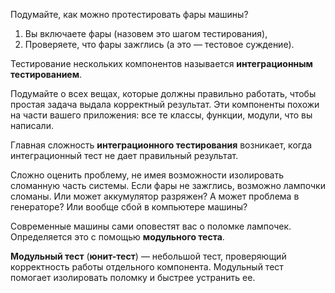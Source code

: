 Подумайте, как можно протестировать фары машины?  
1. Вы включаете фары (назовем это шагом тестирования), 
2. Проверяете, что фары зажглись (а это — тестовое суждение).  

Тестирование нескольких компонентов называется **интеграционным тестированием**.

Подумайте о всех вещах, которые должны правильно работать, чтобы простая задача выдала корректный результат. Эти компоненты похожи на части вашего приложения: все те классы, функции, модули, что вы написали.

Главная сложность **интеграционного тестирования** возникает, когда интеграционный тест не дает правильный результат.  

Сложно оценить проблему, не имея возможности изолировать сломанную часть системы. Если фары не зажглись, возможно лампочки сломаны. Или может аккумулятор разряжен? А может проблема в генераторе? Или вообще сбой в компьютере машины?

Современные машины сами оповестят вас о поломке лампочек.  
Определяется это с помощью **модульного теста**.

**Модульный тест** (**юнит-тест**) — небольшой тест, проверяющий корректность работы отдельного компонента. 
Модульный тест помогает изолировать поломку и быстрее устранить ее.